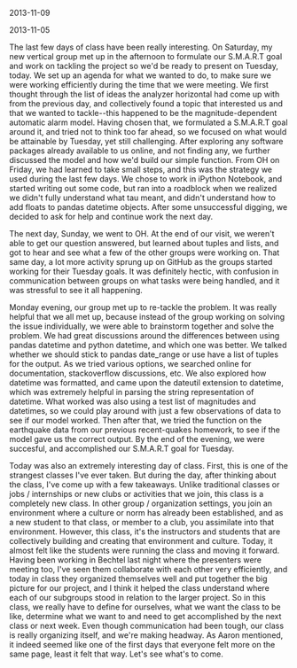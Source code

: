 2013-11-09

2013-11-05

The last few days of class have been really interesting. On Saturday, my new vertical group met up in the afternoon to formulate our S.M.A.R.T goal and work on tackling the project so we'd be ready to present on Tuesday, today. We set up an agenda for what we wanted to do, to make sure we were working efficiently during the time that we were meeting. We first thought through the list of ideas the analyzer horizontal had come up with from the previous day, and collectively found a topic that interested us and that we wanted to tackle--this happened to be the magnitude-dependent automatic alarm model. Having chosen that, we formulated a S.M.A.R.T goal around it, and tried not to think too far ahead, so we focused on what would be attainable by Tuesday, yet still challenging. After exploring any software packages already available to us online, and not finding any, we further discussed the model and how we'd build our simple function. From OH on Friday, we had learned to take small steps, and this was the strategy we used during the last few days. We chose to work in iPython Notebook, and started writing out some code, but ran into a roadblock when we realized we didn't fully understand what tau meant, and didn't understand how to add floats to pandas datetime objects. After some unsuccessful digging, we decided to ask for help and continue work the next day.

The next day, Sunday, we went to OH. At the end of our visit, we weren't able to get our question answered, but learned about tuples and lists, and got to hear and see what a few of the other groups were working on. That same day, a lot more activity sprung up on GitHub as the groups started working for their Tuesday goals. It was definitely hectic, with confusion in communication between groups on what tasks were being handled, and it was stressful to see it all happening. 

Monday evening, our group met up to re-tackle the problem. It was really helpful that we all met up, because instead of the group working on solving the issue individually, we were able to brainstorm together and solve the problem. We had great discussions around the differences between using pandas datetime and python datetime, and which one was better. We talked whether we should stick to pandas date_range or use have a list of tuples for the output. As we tried various options, we searched online for documentation, stackoverflow discussions, etc. We also explored how datetime was formatted, and came upon the dateutil extension to datetime, which was extremely helpful in parsing the string representation of datetime. What worked was also using a test list of magnitudes and datetimes, so we could play around with just a few observations of data to see if our model worked. Then after that, we tried the function on the earthquake data from our previous recent-quakes homework, to see if the model gave us the correct output. By the end of the evening, we were succesful, and accomplished our S.M.A.R.T goal for Tuesday.

Today was also an extremely interesting day of class. First, this is one of the strangest classes I've ever taken. But during the day, after thinking about the class, I've come up with a few takeaways. Unlike traditional classes or jobs / internships or new clubs or activities that we join, this class is a completely new class. In other group / organization settings, you join an environment where a culture or norm has already been established, and as a new student to that class, or member to a club, you assimilate into that environment. However, this class, it's the instructors and students that are collectively building and creating that environment and culture. Today, it almost felt like the students were running the class and moving it forward. Having been working in Bechtel last night where the presenters were meeting too, I've seen them collaborate with each other very efficiently, and today in class they organized themselves well and put together the big picture for our project, and I think it helped the class understand where each of our subgroups stood in relation to the larger project. So in this class, we really have to define for ourselves, what we want the class to be like, determine what we want to and need to get accomplished by the next class or next week. Even though communication had been tough, our class is really organizing itself, and we're making headway. As Aaron mentioned, it indeed seemed like one of the first days that everyone felt more on the same page, least it felt that way. Let's see what's to come.
